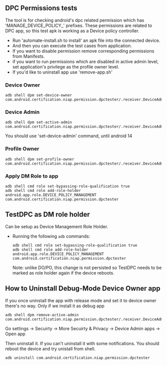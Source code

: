 ## DPC Permissions tests

The tool is for checking android's dpc related permission which has 'MANAGE_DEVICE_POLICY_' prefixes.
These permissions are related to DPC app, so this test apk is working as a Device policy controller.

 - Run 'automate-install.sh to install' an apk file into the connected device.
 - And then you can execute the test cases from application.
 - If you want to disable permission remove corresponding permissions from Manifests.
 - if you want to run permissions which are disabled in active admin level, set application's privilege as the profile owner level.
 - If you'd like to uninstall app use 'remove-app.sh'

### Device Owner
```console
adb shell dpm set-device-owner com.android.certification.niap.permission.dpctester/.receiver.DeviceAdminReceiver
```
### Device Admin
```console
adb shell dpm set-active-admin com.android.certification.niap.permission.dpctester/.receiver.DeviceAdminReceiver
```
You should use 'set-device-admin' command, until android 14

### Profile Owner
```console
adb shell dpm set-profile-owner com.android.certification.niap.permission.dpctester/.receiver.DeviceAdminReceiver
```

### Apply DM Role to app

```console
adb shell cmd role set-bypassing-role-qualification true
adb shell cmd role add-role-holder android.app.role.DEVICE_POLICY_MANAGEMENT com.android.certification.niap.permission.dpctester
```

## TestDPC as DM role holder

Can be setup as Device Management Role Holder.

*   Running the following `adb` commands:

    ```console
    adb shell cmd role set-bypassing-role-qualification true
    adb shell cmd role add-role-holder android.app.role.DEVICE_POLICY_MANAGEMENT com.android.certification.niap.permission.dpctester
    ```

    Note: unlike DO/PO, this change is not persisted so TestDPC needs to be
    marked as role holder again if the device reboots.

## How to Uninstall Debug-Mode Device Owner app

If you once uninstall the app with release mode and set it to device owner there's no way.
Only if we install it as debug app

```console
adb shell dpm remove-active-admin com.android.certification.niap.permission.dpctester/.receiver.DeviceAdminReceiver
```
Go settings -> Secuirty -> More Secuirty & Privacy -> Device Admin apps -> Open app

Then uninstall it. If you can't uninstall it with some notifications. 
You should reboot the device and try unistall from shell.

```console
adb uninstall com.android.certification.niap.permission.dpctester
```
